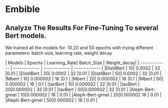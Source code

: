 # Embible

## Analyze The Results For Fine-Tuning To several Bert models.

We trained all the models for: 10,20 and 50 epochs with trying different parameters: batch size, learning rate, weight decay

<!-- TABLE_GENERATE_START -->

| Models  | Epochs | Learning_Rate| Batch_Size | Weight_decay|
| ------------- | ------------- | ------------- | ------------- |
|DistilBert  | 10| 0.0002       | 32           |0.01         |
|DistilBert  | 20| 0.0002       | 32           |0.01         |
|DistilBert  | 50| 0.0002       | 32           |0.01         |
|Mbert       | 10| 0.000002     | 16           |0.1          |
|Mbert       | 20| 0.000002     | 16           |0.1          |
|Mbert       | 50| 0.000002     | 16           | 0.1         |
|tavBert     | 10| 0.000002     | 32           |0.01         |
|tavBert     | 20|0.000002      | 32           |0.01         |
|tavBert     | 50|0.000002      | 32           |0.01         | 
|Aleph-Bert-gimel | 10|0.000002 | 16           | 0.01        | 
|Aleph-Bert-gimel | 20|0.000002   16           | 0.01        |
|Aleph-Bert-gimel | 50|0.000002 | 16           | 0.01        |

<!-- TABLE_GENERATE_END -->


